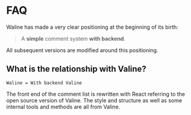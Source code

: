 # FAQ

Waline has made a very clear positioning at the beginning of its birth:

> A **simple** comment system **with backend**.

All subsequent versions are modified around this positioning.
## What is the relationship with Valine?

```
Waline = With backend Valine
```
The front end of the comment list is rewritten with React referring to the open source version of Valine. The style and structure as well as some internal tools and methods are all from Valine.
